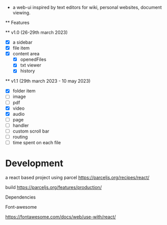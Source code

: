 * a web-ui inspired by text editors for wiki, personal websites, document viewing.

** Features 

** v1.0 (26-29th march 2023)
- [x] a sidebar
- [x] file item 
- [x] content area
  - [x] openedFiles
  - [x] txt viewer
  - [x] history

** v1.1 (29th march 2023 - 10 may 2023)
- [x] folder item 
- [ ] image
- [ ] pdf 
- [x] video
- [x] audio
- [ ] page
- [ ] handler
- [ ] custom scroll bar
- [ ] routing
- [ ] time spent on each file

# Development

a react based project using parcel
https://parceljs.org/recipes/react/

build
https://parceljs.org/features/production/


Dependencies

Font-awesome

https://fontawesome.com/docs/web/use-with/react/
